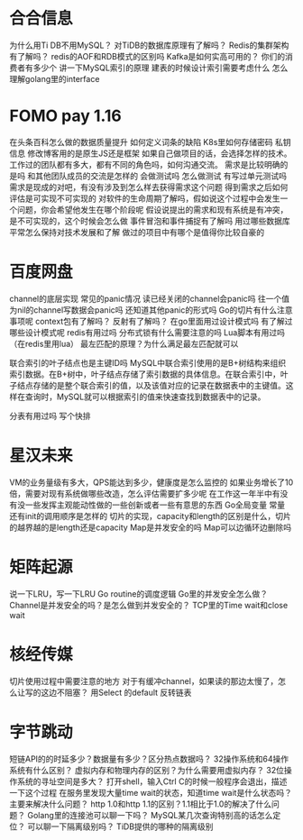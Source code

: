 # 合合信息

为什么用Ti DB不用MySQL？
对TiDB的数据库原理有了解吗？
Redis的集群架构有了解吗？
redis的AOF和RDB模式的区别吗
Kafka是如何实高可用的？
你们的消费者有多少个
讲一下MySQL索引的原理
建表的时候设计索引需要考虑什么
怎么理解golang里的interface

# FOMO pay 1.16

在头条百科怎么做的数据质量提升
如何定义词条的缺陷
K8s里如何存储密码 私钥信息
修改博客用的是原生JS还是框架
如果自己做项目的话，会选择怎样的技术。
工作过的团队都有多大，都有不同的角色吗，如何沟通交流。
需求是比较明确的是吗
和其他团队成员的交流是怎样的
会做测试吗 怎么做测试
有写过单元测试吗
需求是现成的对吧，有没有涉及到怎么样去获得需求这个问题
得到需求之后如何评估是可实现不可实现的
对软件的生命周期了解吗，假如说这个过程中会发生一个问题，你会希望他发生在哪个阶段呢
假设说提出的需求和现有系统是有冲突，是不可实现的，这个时候会怎么做
事件冒泡和事件捕捉有了解吗
用过哪些数据库
平常怎么保持对技术发展和了解
做过的项目中有哪个是值得你比较自豪的

# 百度网盘
channel的底层实现
常见的panic情况
读已经关闭的channel会panic吗
往一个值为nil的channel写数据会panic吗
还知道其他panic的形式吗
Go的切片有什么注意事项呢
context包有了解吗？
反射有了解吗？
在go里面用过设计模式吗
有了解过哪些设计模式呢
redis有用过吗
分布式锁有什么需要注意的吗
Lua脚本有用过吗（在redis里用lua）
最左匹配的原理？为什么满足最左匹配就可以

联合索引的叶子结点也是主键ID吗
MySQL中联合索引使用的是B+树结构来组织索引数据。在B+树中，叶子结点存储了索引数据的具体信息。在联合索引中，叶子结点存储的是整个联合索引的值，以及该值对应的记录在数据表中的主键值。这样在查询时，MySQL就可以根据索引的值来快速查找到数据表中的记录。

分表有用过吗
写个快排

# 星汉未来

VM的业务量级有多大，QPS能达到多少，健康度是怎么监控的
如果业务增长了10倍，需要对现有系统做哪些改造，怎么评估需要扩多少呢
在工作这一年半中有没有没一些发挥主观能动性做的一些创新或者一些有意思的东西
Go全局变量 常量 还有init的调用顺序是怎样的
切片的实现，capacity和length的区别是什么，切片的越界越的是length还是capacity
Map是并发安全的吗
Map可以边循环边删除吗

# 矩阵起源
说一下LRU，写一下LRU
Go routine的调度逻辑
Go里的并发安全怎么做？
Channel是并发安全的吗？是怎么做到并发安全的？
TCP里的Time wait和close wait


# 核经传媒
切片使用过程中需要注意的地方
对于有缓冲channel，如果读的那边太慢了，怎么让写的这边不阻塞？ 用Select 的default
反转链表

# 字节跳动
短链API的的时延多少？数据量有多少？区分热点数据吗？
32操作系统和64操作系统有什么区别？
虚拟内存和物理内存的区别？为什么需要用虚拟内存？
32位操作系统的寻址空间是多大？
打开shell，输入Ctrl C的时候一般程序会退出，描述一下这个过程
在服务里发现大量time wait的状态，知道time wait是什么状态吗？主要来解决什么问题？
http 1.0和http 1.1的区别？1.1相比于1.0的解决了什么问题？
Golang里的连接池可以聊一下吗？
MySQL某几次查询特别高的话怎么定位？
可以聊一下隔离级别吗？
TiDB提供的哪种的隔离级别

